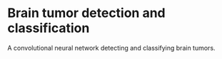 # Brain tumor detection and classification
 A convolutional neural network detecting and classifying brain tumors.
